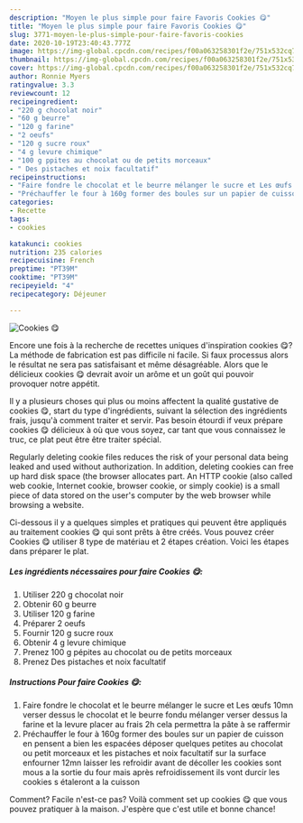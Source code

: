 ```yaml
---
description: "Moyen le plus simple pour faire Favoris Cookies 😋"
title: "Moyen le plus simple pour faire Favoris Cookies 😋"
slug: 3771-moyen-le-plus-simple-pour-faire-favoris-cookies
date: 2020-10-19T23:40:43.777Z
image: https://img-global.cpcdn.com/recipes/f00a063258301f2e/751x532cq70/cookies-😋-photo-principale-de-la-recette.jpg
thumbnail: https://img-global.cpcdn.com/recipes/f00a063258301f2e/751x532cq70/cookies-😋-photo-principale-de-la-recette.jpg
cover: https://img-global.cpcdn.com/recipes/f00a063258301f2e/751x532cq70/cookies-😋-photo-principale-de-la-recette.jpg
author: Ronnie Myers
ratingvalue: 3.3
reviewcount: 12
recipeingredient:
- "220 g chocolat noir"
- "60 g beurre"
- "120 g farine"
- "2 oeufs"
- "120 g sucre roux"
- "4 g levure chimique"
- "100 g ppites au chocolat ou de petits morceaux"
- " Des pistaches et noix facultatif"
recipeinstructions:
- "Faire fondre le chocolat et le beurre mélanger le sucre et Les œufs 10mn verser dessus le chocolat et le beurre fondu mélanger verser dessus la farine et la levure placer au frais 2h cela permettra la pâte à se raffermir"
- "Préchauffer le four à 160g former des boules sur un papier de cuisson en pensent a bien les espacées déposer quelques petites au chocolat ou petit morceaux et les pistaches et noix facultatif sur la surface enfourner 12mn laisser les refroidir avant de décoller les cookies sont mous a la sortie du four mais après refroidissement ils vont durcir les cookies s étaleront a la cuisson"
categories:
- Recette
tags:
- cookies

katakunci: cookies 
nutrition: 235 calories
recipecuisine: French
preptime: "PT39M"
cooktime: "PT39M"
recipeyield: "4"
recipecategory: Déjeuner

---
```



![Cookies 😋](https://img-global.cpcdn.com/recipes/f00a063258301f2e/751x532cq70/cookies-😋-photo-principale-de-la-recette.jpg)

Encore une fois à la recherche de recettes uniques d'inspiration cookies 😋? La méthode de fabrication est pas difficile ni facile. Si faux processus alors le résultat ne sera pas satisfaisant et même désagréable. Alors que le délicieux cookies 😋 devrait avoir un arôme et un goût qui pouvoir provoquer notre appétit.

Il y a plusieurs choses qui plus ou moins affectent la qualité gustative de cookies 😋, start du type d'ingrédients, suivant la sélection des ingrédients frais, jusqu'à comment traiter et servir. Pas besoin étourdi if veux prépare cookies 😋 délicieux à où que vous soyez, car tant que vous connaissez le truc, ce plat peut être être traiter spécial.

Regularly deleting cookie files reduces the risk of your personal data being leaked and used without authorization. In addition, deleting cookies can free up hard disk space (the browser allocates part. An HTTP cookie (also called web cookie, Internet cookie, browser cookie, or simply cookie) is a small piece of data stored on the user&#39;s computer by the web browser while browsing a website.


Ci-dessous il y a quelques simples et pratiques qui peuvent être appliqués au traitement cookies 😋 qui sont prêts à être créés. Vous pouvez créer Cookies 😋 utiliser 8 type de matériau et 2 étapes création. Voici les étapes dans préparer le plat.

<!--inarticleads1-->

##### Les ingrédients nécessaires pour faire Cookies 😋:

1. Utiliser 220 g chocolat noir
1. Obtenir 60 g beurre
1. Utiliser 120 g farine
1. Préparer 2 oeufs
1. Fournir 120 g sucre roux
1. Obtenir 4 g levure chimique
1. Prenez 100 g pépites au chocolat ou de petits morceaux
1. Prenez  Des pistaches et noix facultatif




<!--inarticleads2-->

##### Instructions Pour faire Cookies 😋:

1. Faire fondre le chocolat et le beurre mélanger le sucre et Les œufs 10mn verser dessus le chocolat et le beurre fondu mélanger verser dessus la farine et la levure placer au frais 2h cela permettra la pâte à se raffermir
1. Préchauffer le four à 160g former des boules sur un papier de cuisson en pensent a bien les espacées déposer quelques petites au chocolat ou petit morceaux et les pistaches et noix facultatif sur la surface enfourner 12mn laisser les refroidir avant de décoller les cookies sont mous a la sortie du four mais après refroidissement ils vont durcir les cookies s étaleront a la cuisson





Comment? Facile n'est-ce pas? Voilà comment set up cookies 😋 que vous pouvez pratiquer à la maison. J'espère que c'est utile et bonne chance!
